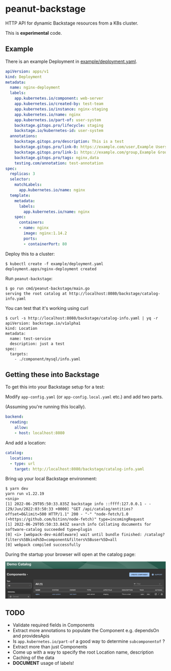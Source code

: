 # peanut-backstage

HTTP API for dynamic Backstage resources from a K8s cluster.

This is **experimental** code.

## Example

There is an example Deployment in [example/deployment.yaml](example/deployment.yaml).

```yaml
apiVersion: apps/v1
kind: Deployment
metadata:
  name: nginx-deployment
  labels:
    app.kubernetes.io/component: web-server
    app.kubernetes.io/created-by: test-team
    app.kubernetes.io/instance: nginx-staging
    app.kubernetes.io/name: nginx
    app.kubernetes.io/part-of: user-system
    backstage.gitops.pro/lifecycle: staging
    backstage.io/kubernetes-id: user-system
  annotations:
    backstage.gitops.pro/description: This is a test
    backstage.gitops.pro/link-0: https://example.com/user,Example Users,user
    backstage.gitops.pro/link-1: https://example.com/group,Example Groups,group
    backstage.gitops.pro/tags: nginx,data
    testing.com/annotation: test-annotation
spec:
  replicas: 3
  selector:
    matchLabels:
      app.kubernetes.io/name: nginx
  template:
    metadata:
      labels:
        app.kubernetes.io/name: nginx
    spec:
      containers:
      - name: nginx
        image: nginx:1.14.2
        ports:
        - containerPort: 80
```

Deploy this to a cluster:

```console
$ kubectl create -f example/deployment.yaml
deployment.apps/nginx-deployment created
```

Run `peanut-backstage`:

```console
$ go run cmd/peanut-backstage/main.go
serving the root catalog at http://localhost:8080/backstage/catalog-info.yaml
```

You can test that it's working using curl

```console
$ curl -s http://localhost:8080/backstage/catalog-info.yaml | yq -r
apiVersion: backstage.io/v1alpha1
kind: Location
metadata:
  name: test-service
  description: just a test
spec:
  targets:
    - ./component/mysql/info.yaml
```

## Getting these into Backstage

To get this into your Backstage setup for a test:

Modify `app-config.yaml` (or `app-config.local.yaml` etc.) and add two parts.

(Assuming you're running this locally).

```yaml
backend:
  reading:
    allow:
    - host: localhost:8080
```

And add a location:

```yaml
catalog:
  locations:
  - type: url
    target: http://localhost:8080/backstage/catalog-info.yaml
```

Bring up your local Backstage environment:

```console
$ yarn dev
yarn run v1.22.19
<snip>
[1] 2022-06-29T05:50:33.835Z backstage info ::ffff:127.0.0.1 - - [29/Jun/2022:03:50:33 +0000] "GET /api/catalog/entities?offset=0&limit=500 HTTP/1.1" 200 - "-" "node-fetch/1.0 (+https://github.com/bitinn/node-fetch)" type=incomingRequest
[1] 2022-06-29T05:50:33.843Z search info Collating documents for software-catalog succeeded type=plugin
[0] <i> [webpack-dev-middleware] wait until bundle finished: /catalog?filters%5Bkind%5D=component&filters%5Buser%5D=all
[0] webpack compiled successfully
```

During the startup your browser will open at the catalog page:

![image showing mysql service in backstage](docs/catalog-entry.png)

## TODO

 * Validate required fields in Components
 * Extract more annotations to populate the Component e.g. dependsOn and
   providesApis
 * Is `app.kubernetes.io/part-of` a good way to determine `subcomponentof` ?
 * Extract more than just Components
 * Come up with a way to specify the root Location name, description
 * Caching of the data
 * **DOCUMENT** usage of labels!
